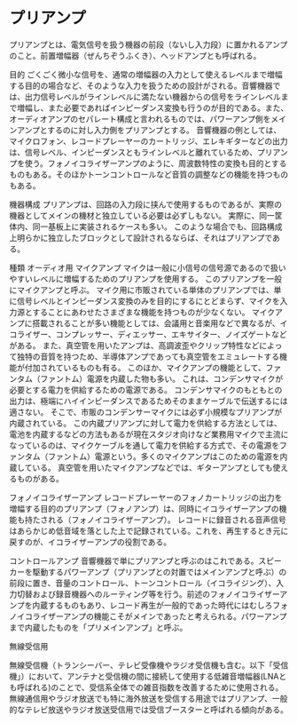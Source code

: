# プリアンプ

プリアンプとは、電気信号を扱う機器の前段（ないし入力段）に置かれるアンプのこと。前置増幅器（ぜんちぞうふくき）、ヘッドアンプとも呼ばれる。

目的
ごくごく微小な信号を、通常の増幅器の入力として使えるレベルまで増幅する目的の場合など、そのような入力を扱うための設計がされる。音響機器では、出力信号レベルがラインレベルに満たない機器からの信号をラインレベルまで増幅し、また必要であればインピーダンス変換も行うのが目的である。また、オーディオアンプのセパレート構成と言われるものでは、パワーアンプ側をメインアンプとするのに対し入力側をプリアンプとする。
音響機器の例としては、マイクロフォン、レコードプレーヤーのカートリッジ、エレキギターなどの出力は、信号レベル、インピーダンスともラインレベルと離れているため、プリアンプを使う。フォノイコライザーアンプのように、周波数特性の変換も目的とするものもある。そのほかトーンコントロールなど音質の調整などの機能を持つものもある。

機器構成
プリアンプは、回路の入力段に挟んで使用するものであるが、実際の機器としてメインの機材と独立している必要は必ずしもない。
実際に、同一筐体内、同一基板上に実装されるケースも多い。
このような場合でも、回路構成上明らかに独立したブロックとして設計されるならば、それはプリアンプである。

種類
オーディオ用
マイクアンプ
マイクは一般に小信号の信号源であるので扱いやすいレベルに増幅するためのプリアンプを使用する。
このプリアンプを一般にマイクアンプと呼ぶ。
マイク用に市販されている単体のプリアンプでは、単に信号レベルとインピーダンス変換のみを目的にするにとどまらず、マイクを入力源とすることにあわせたさまざまな機能を持つものが少なくない。
マイクアンプに搭載されることが多い機能としては、会議用と音楽用などで異なるが、イコライザー、コンプレッサー、ディエッサー、エキサイター、ノイズゲートなどがある。
また、真空管を用いたアンプは、高調波歪やクリップ特性などによって独特の音質を持つため、半導体アンプであっても真空管をエミュレートする機能が付加されているものも有る。
このほか、マイクアンプの機能として、ファンタム（ファントム）電源を内蔵した物も多い。
これは、コンデンサマイクが必要とする電力を供給するための電源である。
コンデンサマイクのもともとの出力は、極端にハイインピーダンスであるためそのままケーブルで伝送するには適さない。
そこで、市販のコンデンサーマイクには必ず小規模なプリアンプが内蔵されている。
この内蔵プリアンプに対して電力を供給する方法としては、電池を内蔵するなどの方法もあるが現在スタジオ向けなど業務用マイクで主流になっているのは、マイクケーブルを通して電力を供給する方式で、その電源をファンタム（ファントム）電源という。多くのマイクアンプはこのための電源を内蔵している。
真空管を用いたマイクアンプなどでは、ギターアンプとしても使えるものがある。

フォノイコライザーアンプ
レコードプレーヤーのフォノカートリッジの出力を増幅する目的のプリアンプ（フォノアンプ）は、同時にイコライザーアンプの機能も持たされる（フォノイコライザーアンプ）。
レコードに録音される音声信号はあらかじめ低音域を落とした上で記録されている。これを、再生するとき元に戻すのが、イコライザーアンプの役割である。

コントロールアンプ
音響機器で単にプリアンプと呼ぶのはこれである。スピーカーを駆動するパワーアンプ（プリアンプとの対置ではメインアンプと呼ぶ）の前段に置き、音量のコントロール、トーンコントロール（イコライジング）、入力切替および録音機器へのルーティング等を行う。前述のフォノイコライザーアンプを内蔵するものもあり、レコード再生が一般的であった時代にはむしろフォノイコライザーアンプの機能こそがメインであったと考えられる。パワーアンプまで内蔵したものを「プリメインアンプ」と呼ぶ。

無線受信用

無線受信機（トランシーバー、テレビ受像機やラジオ受信機も含む。以下「受信機」）において、アンテナと受信機の間に接続して使用する低雑音増幅器(LNAとも呼ばれる)のことで、受信系全体での雑音指数を改善するために使用される。
無線通信用やラジオ放送でも特に海外放送を受信する用途ではプリアンプ、一般的なテレビ放送やラジオ放送受信用では受信ブースターと呼ばれる傾向がある。
